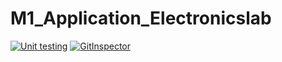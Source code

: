 # M1_Application_Electronicslab
[![Unit testing](https://github.com/vinyvinnu007/M1_Application_Electronicslab/actions/workflows/unit_test.yml/badge.svg)](https://github.com/vinyvinnu007/M1_Application_Electronicslab/actions/workflows/unit_test.yml)
[![GitInspector](https://github.com/vinyvinnu007/M1_Application_Electronicslab/actions/workflows/gitinspector.yml/badge.svg)](https://github.com/vinyvinnu007/M1_Application_Electronicslab/actions/workflows/gitinspector.yml)
